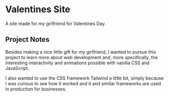 # Valentines Site
A site made for my girlfriend for Valentines Day.  

## Project Notes 
Besides making a nice little gift for my girlfriend, I wanted to pursue this project to learn more about web development and, more specifically, the interesting interactivity and animations possible with vanilla CSS and JavaScript.  
  
I also wanted to use the CSS framework Tailwind a little bit, simply because I was curious to see how it worked and it and similar frameworks are used in production for businesses. 
